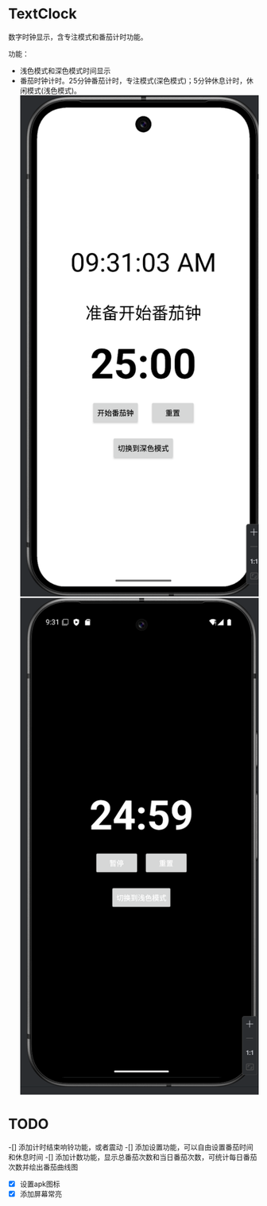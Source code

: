# TextClock
数字时钟显示，含专注模式和番茄计时功能。

功能：
- 浅色模式和深色模式时间显示
- 番茄时钟计时。25分钟番茄计时，专注模式(深色模式)；5分钟休息计时，休闲模式(浅色模式)。
![img.png](pictures/img.png)
![img_1.png](pictures/img_1.png)


# TODO
-[] 添加计时结束响铃功能，或者震动
-[] 添加设置功能，可以自由设置番茄时间和休息时间
-[] 添加计数功能，显示总番茄次数和当日番茄次数，可统计每日番茄次数并绘出番茄曲线图
-[x] 设置apk图标
-[x] 添加屏幕常亮
